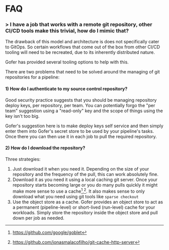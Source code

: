 # FAQ

### > I have a job that works with a remote git repository, other CI/CD tools make this trivial, how do I mimic that?

The drawback of this model and architecture is does not specifically cater to GitOps. So certain workflows
that come out of the box from other CI/CD tooling will need to be recreated, due to its inherently distributed nature.

Gofer has provided several tooling options to help with this.

There are two problems that need to be solved around the managing of git repositories for a pipeline:

#### 1) How do I authenticate to my source control repository?

Good security practice suggests that you should be managing repository deploy keys, per repository, per team. You can
potentially forgo the "per team" suggestion using a "read-only" key and the scope of things using the key
isn't too big.

Gofer's suggestion here is to make deploy keys self service and then simply enter them into Gofer's secret store to be used by your pipeline's tasks. Once there you can then use it in each job to pull the required repository.

#### 2) How do I download the repository?

Three strategies:

1. Just download it when you need it. Depending on the size of your repository and the frequency of the pull, this can work absolutely fine.
2. Download it as you need it using a local caching git server. Once your repository starts becoming large or you do many
   pulls quickly it might make more sense to use a cache[^1],[^2]. It also makes sense to only download what you
   need using git tools like `sparse checkout`
3. Use the object store as a cache. Gofer provides an object store to act as a permanent (pipeline-level) or short-lived
   (run-level) cache for your workloads. Simply store the repository inside the object store and pull down per job
   as needed.

[^1]: https://github.com/google/goblet
[^2]: https://github.com/jonasmalacofilho/git-cache-http-server
